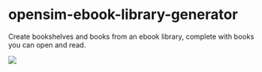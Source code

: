 opensim-ebook-library-generator
===============================

Create bookshelves and books from an ebook library, complete with books you can open and read.

<img src="http://justinreeve.com/ebooks.gif" />
